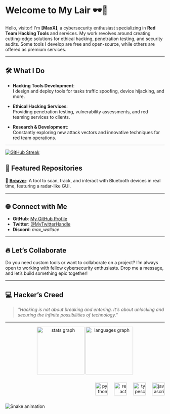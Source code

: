 # Welcome to My Lair 🕶️👾  

Hello, visitor! I'm **[MaxX]**, a cybersecurity enthusiast specializing in **Red Team Hacking Tools** and services. My work revolves around creating cutting-edge solutions for ethical hacking, penetration testing, and security audits. Some tools I develop are free and open-source, while others are offered as premium services.

---

## 🛠️ What I Do

- **Hacking Tools Development**:  
  I design and deploy tools for tasks traffic spoofing, device hijacking, and more.
  
- **Ethical Hacking Services**:  
  Providing penetration testing, vulnerability assessments, and red teaming services to clients.

- **Research & Development**:  
  Constantly exploring new attack vectors and innovative techniques for red team operations.

---

<a href="https://git.io/streak-stats"><img src="https://streak-stats.demolab.com?user=maxwallace389&theme=dark&mode=weekly" alt="GitHub Streak" /></a>

## 🚀 Featured Repositories  

🔸 [**Breaver**](https://github.com/maxwallace389/Breaver): A tool to scan, track, and interact with Bluetooth devices in real time, featuring a radar-like GUI.  

---

## 🌐 Connect with Me  

- **GitHub**: [My GitHub Profile](https://github.com/maxwallace389)  
- **Twitter**: [@MyTwitterHandle](https://x.com/MaxxWallacce)  
- **Discord**: *max_wallace*  

---

## 🔥 Let’s Collaborate  

Do you need custom tools or want to collaborate on a project? I’m always open to working with fellow cybersecurity enthusiasts. Drop me a message, and let’s build something epic together!  

---

## 💻 Hacker’s Creed  

> *"Hacking is not about breaking and entering. It's about unlocking and securing the infinite possibilities of technology."*  

---

<div align="center">
  <img src="https://github-readme-stats.vercel.app/api?username=maxwallace389&hide_title=false&hide_rank=false&show_icons=true&include_all_commits=true&count_private=true&disable_animations=false&theme=dracula&locale=en&hide_border=false&order=1" height="150" alt="stats graph"  />
  <img src="https://github-readme-stats.vercel.app/api/top-langs?username=maxwallace389&locale=en&hide_title=false&layout=compact&card_width=320&langs_count=5&theme=dracula&hide_border=false&order=2" height="150" alt="languages graph"  />
</div>

###

<div align="right">
  <img src="https://cdn.jsdelivr.net/gh/devicons/devicon/icons/python/python-original.svg" height="40" alt="python logo"  />
  <img width="12" />
  <img src="https://cdn.jsdelivr.net/gh/devicons/devicon/icons/react/react-original.svg" height="40" alt="react logo"  />
  <img width="12" />
  <img src="https://cdn.jsdelivr.net/gh/devicons/devicon/icons/typescript/typescript-original.svg" height="40" alt="typescript logo"  />
  <img width="12" />
  <img src="https://cdn.jsdelivr.net/gh/devicons/devicon/icons/javascript/javascript-original.svg" height="40" alt="javascript logo"  />
</div>

###

<img src="https://raw.githubusercontent.com/maxwallace389/maxwallace389/output/snake.svg" alt="Snake animation" />

###
